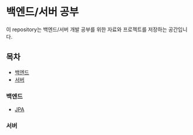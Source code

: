 
# 백엔드/서버 공부

이 repository는 백엔드/서버 개발 공부를 위한 자료와 프로젝트를 저장하는 공간입니다.

## 목차

- [백엔드](#학습-자료)
- [서버](#프로젝트)

### 백엔드

- [JPA](#https://github.com/maeng24/study_BE/tree/main/JPA/readme.md)

### 서버

